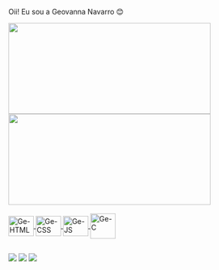 Oii! Eu sou a Geovanna Navarro 😊

<div>
  <a href="https://github.com/genavarro">
  <img height="180px" width="400px" src="https://github-readme-stats.vercel.app/api?username=genavarro&show_icons=true&theme=tokyonight&include_all_commits=true&count_private=true&count_private=false" />
  <img height="180px" width="400px" src="https://github-readme-stats.vercel.app/api/top-langs/?username=genavarro&layout=compact&langs_count=16&theme=tokyonight"/>
</div>

<div style="display: inline_block"><br>
  <img align="center" alt="Ge-HTML" height="40" width="50" src="https://cdn.jsdelivr.net/gh/devicons/devicon/icons/html5/html5-plain.svg" />
  <img align="center" alt="Ge-CSS" height="40" width="50" src="https://cdn.jsdelivr.net/gh/devicons/devicon/icons/css3/css3-plain.svg" />
  <img align="center" alt="Ge-JS" height="40" width="50" src="https://cdn.jsdelivr.net/gh/devicons/devicon/icons/javascript/javascript-plain.svg" />
  <img align="center" alt="Ge-C" height="50" width="50" src="https://cdn.worldvectorlogo.com/logos/c-1.svg" />
</div>

 ##

  <div>
    <a href="[https://bit.ly/WhatssGuiBorges](https://wa.me/5511964372734)" target="_blank"><img src="https://img.shields.io/badge/WhatsApp-25D366?style=for-the-badge&logo=whatsapp&logoColor=white" target=""></a>
    <a href="https://www.instagram.com/gnavarr_/" target="_blank"><img src="https://img.shields.io/badge/Instagram-E4405F?style=for-the-badge&logo=instagram&logoColor=white" target=""></a>
    <a href="https://www.linkedin.com/in/geovanna-navarro-214371249/" target="_blank"><img src="https://img.shields.io/badge/LinkedIn-0077B5?style=for-the-badge&logo=linkedin&logoColor=white" target=""></a>
  </div>
